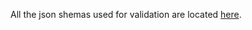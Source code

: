 All the json shemas used for validation are located [here](https://github.com/pomdtr/sunbeam/tree/main/pkg/schemas).
